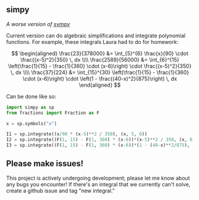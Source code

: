 ## simpy

_A worse version of [sympy](https://www.sympy.org)_

Current version can do algebraic simplifications and integrate polynomial functions. For example, these integrals Laura had to do for homework:

$$
\begin{aligned}
\frac{23}{378000} &= \int_{5}^{6} \frac{x}{90} \cdot \frac{(x-5)^2}{350} \, dx \\\\
\frac{2589}{56000} &= \int_{6}^{15} \left(\frac{1}{15} - \frac{1}{360} \cdot (x-6)\right) \cdot \frac{(x-5)^2}{350} \, dx \\\\
\frac{37}{224} &= \int_{15}^{30} \left(\frac{1}{15} - \frac{1}{360} \cdot (x-6)\right) \cdot \left(1 - \frac{(40-x)^2}{875}\right) \, dx
\end{aligned}
$$

Can be done like so:

```python
import simpy as sp
from fractions import Fraction as F

x = sp.symbols("x")

I1 = sp.integrate((x/90 * (x-5)**2 / 350), (x, 5, 6))
I2 = sp.integrate((F(1, 15) - F(1, 360) * (x-6))*(x-5)**2 / 350, (x, 6, 15))
I3 = sp.integrate((F(1, 15) - F(1, 360) * (x-6))*(1 - (40-x)**2/875), (x, 15, 30))
```

## Please make issues!

This project is actively undergoing development; please let me know about any bugs you encounter! If there's an integral that we currently can't solve, create a github issue and tag "new integral."
